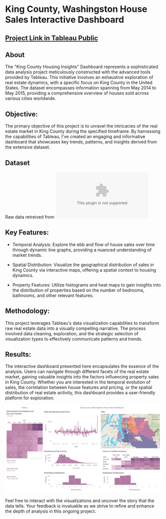 
# King County, Washingston House Sales Interactive Dashboard #

 ## [Project Link in Tableau Public](https://public.tableau.com/app/profile/daniela.yunuen/viz/HouseSales_17043093142530/KingCountyHouseSales) ##

## About ##

The "King County Housing Insights" Dashboard represents a sophisticated data analysis project meticulously constructed with the advanced tools provided by Tableau. This initiative involves an exhaustive exploration of real estate dynamics, with a specific focus on King County in the United States. The dataset encompasses information spanning from May 2014 to May 2015, providing a comprehensive overview of houses sold across various cities worldwide.

## Objective: ##
The primary objective of this project is to unravel the intricacies of the real estate market in King County during the specified timeframe. By harnessing the capabilities of Tableau, I've created an engaging and informative dashboard that showcases key trends, patterns, and insights derived from the extensive dataset.

## Dataset ##

Raw data retreived from ![Dataset](https://github.com/mochen862/king-county-house-sales/blob/main/HouseData.xlsx)

## Key Features: ##

* Temporal Analysis: Explore the ebb and flow of house sales over time through dynamic line graphs, providing a nuanced understanding of market trends.

* Spatial Distribution: Visualize the geographical distribution of sales in King County via interactive maps, offering a spatial context to housing dynamics.

* Property Features: Utilize histograms and heat maps to gain insights into the distribution of properties based on the number of bedrooms, bathrooms, and other relevant features.

## Methodology: ##
This project leverages Tableau's data visualization capabilities to transform raw real estate data into a visually compelling narrative. The process involved data cleaning, exploration, and the strategic selection of visualization types to effectively communicate patterns and trends.

## Results: ##
The interactive dashboard presented here encapsulates the essence of the analysis. Users can navigate through different facets of the real estate market, gaining valuable insights into the factors influencing property sales in King County. Whether you are interested in the temporal evolution of sales, the correlation between house features and pricing, or the spatial distribution of real estate activity, this dashboard provides a user-friendly platform for exploration.


![Dashboard](KingCountyHouseSales.png)

Feel free to interact with the visualizations and uncover the story that the data tells. Your feedback is invaluable as we strive to refine and enhance the depth of analysis in this ongoing project.
